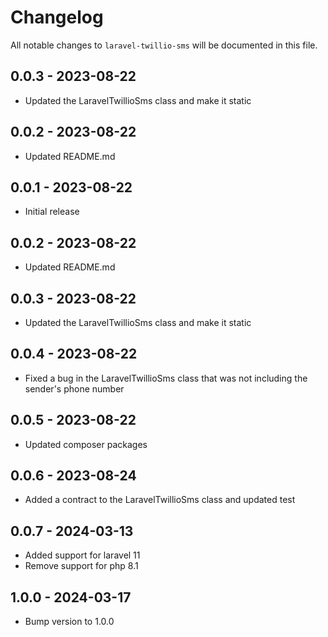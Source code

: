 # Changelog

All notable changes to `laravel-twillio-sms` will be documented in this file.

## 0.0.3 - 2023-08-22

- Updated the LaravelTwillioSms class and make it static

## 0.0.2 - 2023-08-22

- Updated README.md

## 0.0.1 - 2023-08-22

- Initial release

## 0.0.2 - 2023-08-22

- Updated README.md

## 0.0.3 - 2023-08-22

- Updated the LaravelTwillioSms class and make it static

## 0.0.4 - 2023-08-22

- Fixed a bug in the LaravelTwillioSms class that was not including the sender's phone number

## 0.0.5 - 2023-08-22

- Updated composer packages

## 0.0.6 - 2023-08-24

- Added a contract to the LaravelTwillioSms class and updated test

## 0.0.7 - 2024-03-13

- Added support for laravel 11
- Remove support for php 8.1

## 1.0.0 - 2024-03-17

- Bump version to 1.0.0